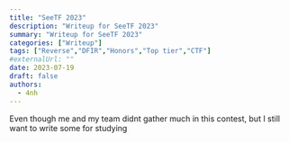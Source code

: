 ```yaml
---
title: "SeeTF 2023"
description: "Writeup for SeeTF 2023"
summary: "Writeup for SeeTF 2023"
categories: ["Writeup"]
tags: ["Reverse","DFIR","Honors","Top tier","CTF"]
#externalUrl: ""
date: 2023-07-19
draft: false
authors:
  - 4nh
---
```

Even though me and my team didnt gather much in this contest, but I still want to write some for studying